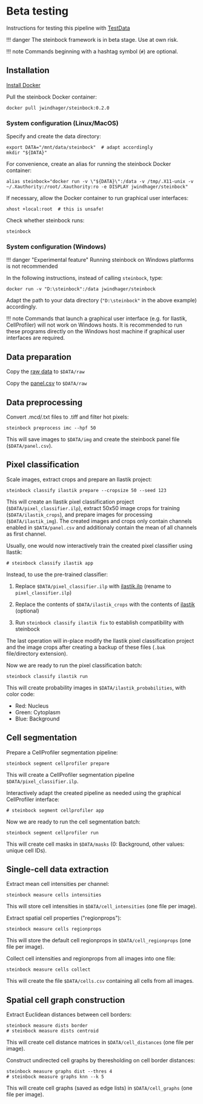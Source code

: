 # Beta testing

Instructions for testing this pipeline with [TestData](https://github.com/BodenmillerGroup/TestData)

!!! danger
    The steinbock framework is in beta stage. Use at own risk.

!!! note
    Commands beginning with a hashtag symbol (`#`) are optional.

## Installation

[Install Docker](https://docs.docker.com/get-docker/)

Pull the steinbock Docker container:

    docker pull jwindhager/steinbock:0.2.0

### System configuration (Linux/MacOS)

Specify and create the data directory:

    export DATA="/mnt/data/steinbock"  # adapt accordingly
    mkdir "${DATA}"

For convenience, create an alias for running the steinbock Docker container:

    alias steinbock="docker run -v \"${DATA}\":/data -v /tmp/.X11-unix -v ~/.Xauthority:/root/.Xauthority:ro -e DISPLAY jwindhager/steinbock"

If necessary, allow the Docker container to run graphical user interfaces:

    xhost +local:root  # this is unsafe!

Check whether steinbock runs:

    steinbock

### System configuration (Windows)

!!! danger "Experimental feature"
    Running steinbock on Windows platforms is not recommended

In the following instructions, instead of calling `steinbock`, type:

    docker run -v "D:\steinbock":/data jwindhager/steinbock

Adapt the path to your data directory (`"D:\steinbock"` in the above example) accordingly.

!!! note
    Commands that launch a graphical user interface (e.g. for Ilastik, CellProfiler) will not work on Windows hosts. It is recommended to run these programs directly on the Windows host machine if graphical user interfaces are required.

## Data preparation

Copy the [raw data](https://github.com/BodenmillerGroup/TestData/tree/main/datasets/210308_ImcTestData/raw) to `$DATA/raw`

Copy the [panel.csv](https://github.com/BodenmillerGroup/TestData/blob/main/datasets/210308_ImcTestData/panel.csv) to `$DATA/raw`

## Data preprocessing

Convert .mcd/.txt files to .tiff and filter hot pixels:

    steinbock preprocess imc --hpf 50

This will save images to `$DATA/img` and create the steinbock panel file (`$DATA/panel.csv`).

## Pixel classification

Scale images, extract crops and prepare an Ilastik project:

    steinbock classify ilastik prepare --cropsize 50 --seed 123

This will create an Ilastik pixel classification project (`$DATA/pixel_classifier.ilp`), extract 50x50 image crops for training (`$DATA/ilastik_crops`), and prepare images for processing (`$DATA/ilastik_img`). The created images and crops only contain channels enabled in `$DATA/panel.csv` and additionaly contain the mean of all channels as first channel.

Usually, one would now interactively train the created pixel classifier using Ilastik:

    # steinbock classify ilastik app

Instead, to use the pre-trained classifier:
  
  1. Replace `$DATA/pixel_classifier.ilp` with [ilastik.ilp](https://github.com/BodenmillerGroup/TestData/blob/main/datasets/210308_ImcTestData/ilastik.ilp) (rename to `pixel_classifier.ilp`)
  
  2. Replace the contents of `$DATA/ilastik_crops` with the contents of [ilastik](https://github.com/BodenmillerGroup/TestData/tree/main/datasets/210308_ImcTestData/analysis/ilastik) (optional)
  
  3. Run `steinbock classify ilastik fix` to establish compatibility with steinbock

The last operation will in-place modify the Ilastik pixel classification project and the image crops after creating a backup of these files (`.bak` file/directory extension).

Now we are ready to run the pixel classification batch:

    steinbock classify ilastik run

This will create probability images in `$DATA/ilastik_probabilities`, with color code:

- Red: Nucleus
- Green: Cytoplasm
- Blue: Background

## Cell segmentation

Prepare a CellProfiler segmentation pipeline:

    steinbock segment cellprofiler prepare

This will create a CellProfiler segmentation pipeline `$DATA/pixel_classifier.ilp`.

Interactively adapt the created pipeline as needed using the graphical CellProfiler interface:

    # steinbock segment cellprofiler app

Now we are ready to run the cell segmentation batch:

    steinbock segment cellprofiler run

This will create cell masks in `$DATA/masks` (0: Background, other values: unique cell IDs).

## Single-cell data extraction

Extract mean cell intensities per channel:

    steinbock measure cells intensities

This will store cell intensities in `$DATA/cell_intensities` (one file per image).

Extract spatial cell properties ("regionprops"):

    steinbock measure cells regionprops

This will store the default cell regionprops in `$DATA/cell_regionprops` (one file per image).

Collect cell intensities and regionprops from all images into one file:

    steinbock measure cells collect

This will create the file `$DATA/cells.csv` containing all cells from all images.

## Spatial cell graph construction

Extract Euclidean distances between cell borders:

    steinbock measure dists border
    # steinbock measure dists centroid

This will create cell distance matrices in `$DATA/cell_distances` (one file per image).

Construct undirected cell graphs by theresholding on cell border distances:

    steinbock measure graphs dist --thres 4
    # steinbock measure graphs knn --k 5

This will create cell graphs (saved as edge lists) in `$DATA/cell_graphs` (one file per image).
